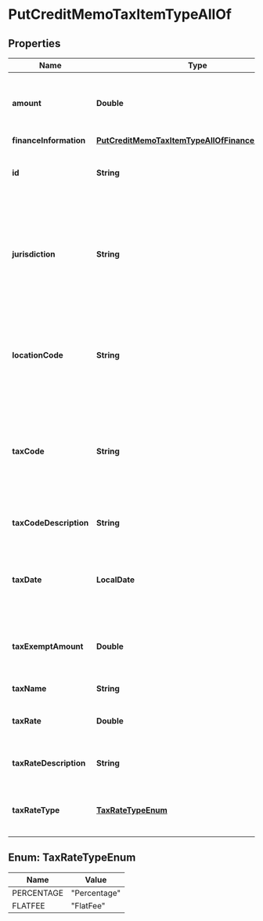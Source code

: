 

# PutCreditMemoTaxItemTypeAllOf


## Properties

| Name | Type | Description | Notes |
|------------ | ------------- | ------------- | -------------|
|**amount** | **Double** | The amount of the taxation item in the credit memo item.  |  [optional] |
|**financeInformation** | [**PutCreditMemoTaxItemTypeAllOfFinanceInformation**](PutCreditMemoTaxItemTypeAllOfFinanceInformation.md) |  |  [optional] |
|**id** | **String** | The ID of the taxation item in the credit memo item.  |  |
|**jurisdiction** | **String** | The jurisdiction that applies the tax or VAT. This value is typically a state, province, county, or city.  |  [optional] |
|**locationCode** | **String** | The identifier for the location based on the value of the &#x60;taxCode&#x60; field.  |  [optional] |
|**taxCode** | **String** | The tax code identifies which tax rules and tax rates to apply to a specific credit memo.  |  [optional] |
|**taxCodeDescription** | **String** | The description of the tax code.  |  [optional] |
|**taxDate** | **LocalDate** | The date that the tax is applied to the credit memo, in &#x60;yyyy-mm-dd&#x60; format.  |  [optional] |
|**taxExemptAmount** | **Double** | The calculated tax amount excluded due to the exemption.  |  [optional] |
|**taxName** | **String** | The name of taxation.  |  [optional] |
|**taxRate** | **Double** | The tax rate applied to the credit memo.  |  [optional] |
|**taxRateDescription** | **String** | The description of the tax rate.   |  [optional] |
|**taxRateType** | [**TaxRateTypeEnum**](#TaxRateTypeEnum) | The type of the tax rate applied to the credit memo.  |  [optional] |



## Enum: TaxRateTypeEnum

| Name | Value |
|---- | -----|
| PERCENTAGE | &quot;Percentage&quot; |
| FLATFEE | &quot;FlatFee&quot; |




